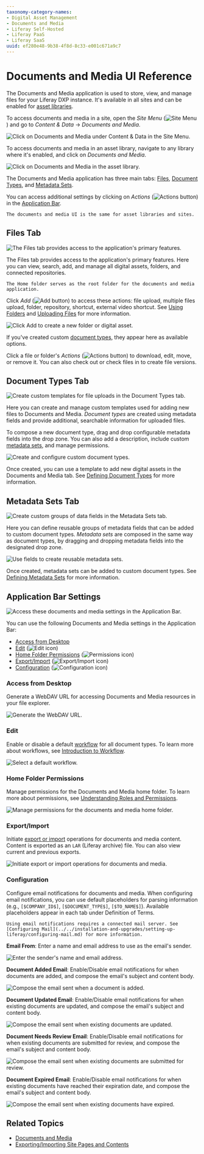 ```yaml
---
taxonomy-category-names:
- Digital Asset Management
- Documents and Media
- Liferay Self-Hosted
- Liferay PaaS
- Liferay SaaS
uuid: ef280e48-9b38-4f8d-8c33-e001c671a9c7
---
```

# Documents and Media UI Reference

The Documents and Media application is used to store, view, and manage files for your Liferay DXP instance. It's available in all sites and can be enabled for [asset libraries](../asset-libraries/asset-libraries-overview.md).

To access documents and media in a site, open the *Site Menu* (![Site Menu](../../images/icon-product-menu.png)) and go to *Content & Data* &rarr; *Documents and Media*.

![Click on Documents and Media under Content & Data in the Site Menu.](./documents-and-media-ui-reference/images/01.png)

To access documents and media in an asset library, navigate to any library where it's enabled, and click on *Documents and Media*.

![Click on Documents and Media in the asset library.](./documents-and-media-ui-reference/images/02.png)

The Documents and Media application has three main tabs: [Files](#files-tab), [Document Types](#document-types-tab), and [Metadata Sets](#metadata-sets-tab).

You can access additional settings by clicking on *Actions* (![Actions button](../../images/icon-actions.png)) in the [Application Bar](#application-bar-settings).

```{note}
The documents and media UI is the same for asset libraries and sites.
```

## Files Tab

![The Files tab provides access to the application's primary features.](./documents-and-media-ui-reference/images/03.png)

The Files tab provides access to the application's primary features. Here you can view, search, add, and manage all digital assets, folders, and connected repositories.

```{note}
The Home folder serves as the root folder for the documents and media application.
```

Click *Add* (![Add button](../../images/icon-add.png)) to access these actions: file upload, multiple files upload, folder, repository, shortcut, external video shortcut. See [Using Folders](./uploading-and-managing/using-folders.md) and [Uploading Files](./uploading-and-managing/uploading-files.md) for more information.

![Click Add to create a new folder or digital asset.](./documents-and-media-ui-reference/images/04.png)

If you've created custom [document types](#document-types-tab), they appear here as available options.

Click a file or folder's *Actions* (![Actions button](../../images/icon-actions.png)) to download, edit, move, or remove it. You can also check out or check files in to create file versions.

## Document Types Tab

![Create custom templates for file uploads in the Document Types tab.](./documents-and-media-ui-reference/images/05.png)

Here you can create and manage custom templates used for adding new files to Documents and Media. *Document types* are created using metadata fields and provide additional, searchable information for uploaded files.

To compose a new document type, drag and drop configurable metadata fields into the drop zone. You can also add a description, include custom [metadata sets](#metadata-sets-tab), and manage permissions.

![Create and configure custom document types.](./documents-and-media-ui-reference/images/06.png)

Once created, you can use a template to add new digital assets in the Documents and Media tab. See [Defining Document Types](./uploading-and-managing/managing-metadata/defining-document-types.md) for more information.

## Metadata Sets Tab

![Create custom groups of data fields in the Metadata Sets tab.](./documents-and-media-ui-reference/images/07.png)

Here you can define reusable groups of metadata fields that can be added to custom document types. *Metadata sets* are composed in the same way as document types, by dragging and dropping metadata fields into the designated drop zone.

![Use fields to create reusable metadata sets.](./documents-and-media-ui-reference/images/08.png)

Once created, metadata sets can be added to custom document types. See [Defining Metadata Sets](./uploading-and-managing/managing-metadata/defining-metadata-sets.md) for more information.

## Application Bar Settings

![Access these documents and media settings in the Application Bar.](./documents-and-media-ui-reference/images/09.png)

You can use the following Documents and Media settings in the Application Bar:

* [Access from Desktop](#access-from-desktop)
* [Edit](#edit) (![Edit icon](../../images/icon-edit.png))
* [Home Folder Permissions](#home-folder-permissions) (![Permissions icon](../../images/icon-permissions.png))
* [Export/Import](#exportimport) (![Export/Import icon](../../images/icon-sort.png))
* [Configuration](#configuration) (![Configuration icon](../../images/icon-cog.png))

### Access from Desktop

Generate a WebDAV URL for accessing Documents and Media resources in your file explorer.

![Generate the WebDAV URL.](./documents-and-media-ui-reference/images/10.png)

### Edit

Enable or disable a default [workflow](../../process-automation/workflow/using-workflows/activating-workflow.md) for all document types. To learn more about workflows, see [Introduction to Workflow](../../process-automation/workflow/introduction-to-workflow.md).

![Select a default workflow.](./documents-and-media-ui-reference/images/11.png)

### Home Folder Permissions

Manage permissions for the Documents and Media home folder. To learn more about permissions, see [Understanding Roles and Permissions](../../users-and-permissions/roles-and-permissions/understanding-roles-and-permissions.md).

![Manage permissions for the documents and media home folder.](./documents-and-media-ui-reference/images/12.png)

### Export/Import

Initiate [export or import](../../site-building/sites/exporting-importing-site-pages-and-content.md) operations for documents and media content. Content is exported as an `LAR` (Liferay archive) file. You can also view current and previous exports.

![Initiate export or import operations for documents and media.](./documents-and-media-ui-reference/images/13.png)

### Configuration

Configure email notifications for documents and media. When configuring email notifications, you can use default placeholders for parsing information (e.g., `[$COMPANY_ID$]`, `[$DOCUMENT_TYPE$]`, `[$TO_NAME$]`). Available placeholders appear in each tab under Definition of Terms.

```{note}
Using email notifications requires a connected mail server. See [Configuring Mail](../../installation-and-upgrades/setting-up-liferay/configuring-mail.md) for more information.
```

**Email From**: Enter a name and email address to use as the email's sender.

![Enter the sender's name and email address.](./documents-and-media-ui-reference/images/14.png)

**Document Added Email**: Enable/Disable email notifications for when documents are added, and compose the email's subject and content body.

![Compose the email sent when a document is added.](./documents-and-media-ui-reference/images/15.png)

**Document Updated Email**: Enable/Disable email notifications for when existing documents are updated, and compose the email's subject and content body.

![Compose the email sent when existing documents are updated.](./documents-and-media-ui-reference/images/16.png)

**Document Needs Review Email**: Enable/Disable email notifications for when existing documents are submitted for review, and compose the email's subject and content body.

![Compose the email sent when existing documents are submitted for review.](./documents-and-media-ui-reference/images/17.png)

**Document Expired Email**: Enable/Disable email notifications for when existing documents have reached their expiration date, and compose the email's subject and content body.

![Compose the email sent when existing documents have expired.](./documents-and-media-ui-reference/images/18.png)

## Related Topics

* [Documents and Media](../documents-and-media.md)
* [Exporting/Importing Site Pages and Contents](../../site-building/sites/exporting-importing-site-pages-and-content.md)
